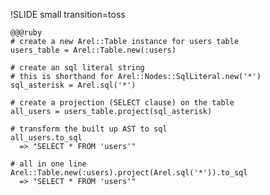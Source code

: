 !SLIDE small transition=toss

    @@@ruby
    # create a new Arel::Table instance for users table
    users_table = Arel::Table.new(:users)

    # create an sql literal string
    # this is shorthand for Arel::Nodes::SqlLiteral.new('*')
    sql_asterisk = Arel.sql('*')
    
    # create a projection (SELECT clause) on the table
    all_users = users_table.project(sql_asterisk)
    
    # transform the built up AST to sql
    all_users.to_sql
      => "SELECT * FROM 'users'"
 
    # all in one line
    Arel::Table.new(:users).project(Arel.sql('*')).to_sql 
      => "SELECT * FROM 'users'"
